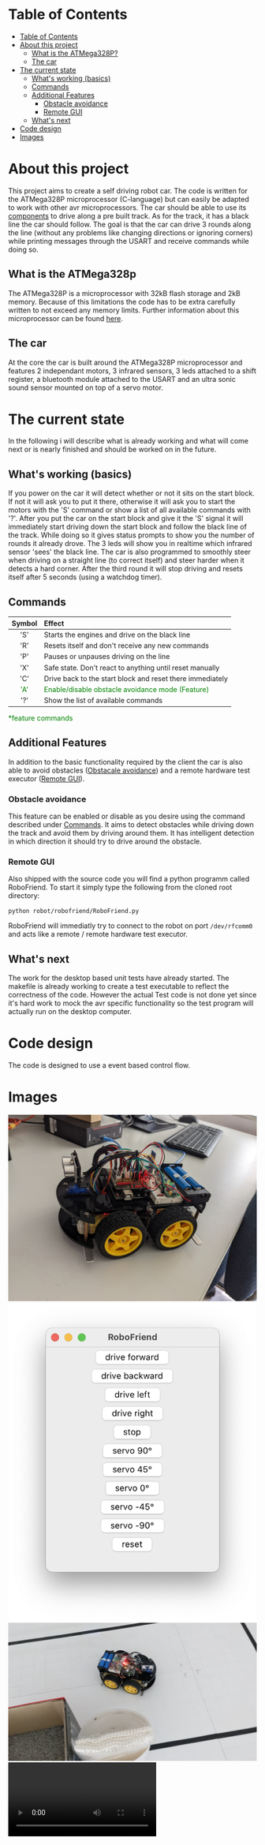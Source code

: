 <style>
  g {
    color: green
  }
</style>

# Table of Contents
- [Table of Contents](#table-of-contents)
- [About this project](#about-this-project)
  - [What is the ATMega328P?](#what-is-the-atmega328p)
  - [The car](#the-car)
- [The current state](#the-current-state)
  - [What's working (basics)](#whats-working-basics)
  - [Commands](#commands)
  - [Additional Features](#additional-features)
    - [Obstacle avoidance](#obstacle-avoidance)
    - [Remote GUI](#remote-gui) 
  - [What's next](#whats-next)
- [Code design](#code-design)
- [Images](#images)

# About this project
This project aims to create a self driving robot car. The code is written for the ATMega328P microprocessor (C-language) but can easily be adapted to work with other avr microprocessors. The car should be able to use its [components](#the-car) to drive along a pre built track. As for the track, it has a black line the car should follow. The goal is that the car can drive 3 rounds along the line (without any problems like changing directions or ignoring corners) while printing messages through the USART and receive commands while doing so.

## What is the ATMega328p
The ATMega328P is a microprocessor with 32kB flash storage and 2kB memory. Because of this limitations the code has to be extra carefully written to not exceed any memory limits. Further information about this microprocessor can be found [here](https://www.microchip.com/en-us/product/ATmega328P).

## The car
At the core the car is built around the ATMega328P microprocessor and features 2 independant motors, 3 infrared sensors, 3 leds attached to a shift register, a bluetooth module attached to the USART and an ultra sonic sound sensor mounted on top of a servo motor.

# The current state
In the following i will describe what is already working and what will come next or is nearly finished and should be worked on in the future.

## What's working (basics)
If you power on the car it will detect whether or not it sits on the start block. If not it will ask you to put it there, otherwise it will ask you to start the motors with the 'S' command or show a list of all available commands with '?'.
After you put the car on the start block and give it the 'S' signal it will immediately start driving down the start block and follow the black line of the track. While doing so it gives status prompts to show you the number of rounds it already drove. The 3 leds will show you in realtime which infrared sensor 'sees' the black line. The car is also programmed to smoothly steer when driving on a straight line (to correct itself) and steer harder when it detects a hard corner. After the third round it will stop driving and resets itself after 5 seconds (using a watchdog timer).

## Commands

| Symbol     | Effect                                                    |
|:----------:|:--------------------------------------------------------- |
| 'S'        | Starts the engines and drive on the black line            |
| 'R'        | Resets itself and don't receive any new commands          |
| 'P'        | Pauses or unpauses driving on the line                    |
| 'X'        | Safe state. Don't react to anything until reset manually  |
| 'C'        | Drive back to the start block and reset there immediately |
| <g>'A'</g> | <g>Enable/disable obstacle avoidance mode (Feature)</g>   |
| '?'        | Show the list of available commands                       |

<g> *feature commands </g>

## Additional Features
In addition to the basic functionality required by the client the car is also able to avoid obstacles ([Obstacale avoidance](#obstacle-avoidance)) and a remote hardware test executor ([Remote GUI](#remote-gui)).
### Obstacle avoidance
This feature can be enabled or disable as you desire using the command described under [Commands](#commands). It aims to detect obstacles while driving down the track and avoid them by driving around them. It has intelligent detection in which direction it should try to drive around the obstacle.

### Remote GUI
Also shipped with the source code you will find a python programm called RoboFriend. To start it simply type the following from the cloned root directory:
```Sh
python robot/robofriend/RoboFriend.py
```
RoboFriend will immediatly try to connect to the robot on port `/dev/rfcomm0` and acts like a remote / remote hardware test executor.

## What's next
The work for the desktop based unit tests have already started. The makefile is already working to create a test executable to reflect the correctness of the code. However the actual Test code is not done yet since it's hard work to mock the avr specific functionality so the test program will actually run on the desktop computer.

# Code design
The code is designed to use a event based control flow.

# Images
![Image1](res/Robot.jpg)
![Image2](res/RoboFriend.png)
![Image3](res/Obstacle.png)
![Video1](res/Driving.mp4)